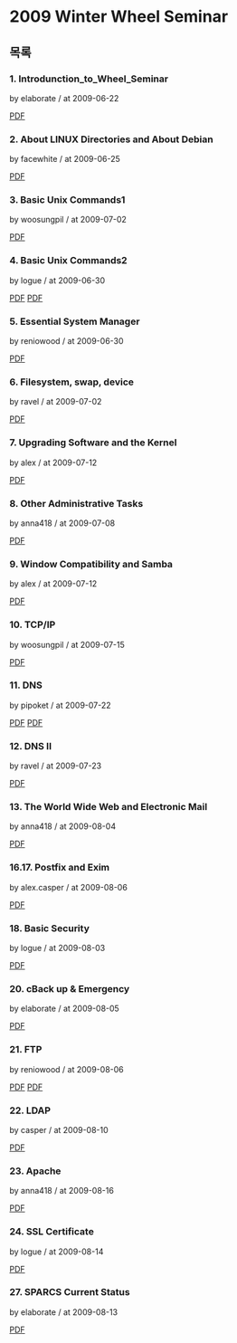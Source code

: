 # 2009 Winter Wheel Seminar

## 목록

### 1. Introdunction_to_Wheel_Seminar

by elaborate / at 2009-06-22

[PDF](https://s3.ap-northeast-2.amazonaws.com/sparcs.home/seminars/elaborate-20090625-1.ppt)

### 2. About LINUX Directories and About Debian

by facewhite / at 2009-06-25

[PDF](https://s3.ap-northeast-2.amazonaws.com/sparcs.home/seminars/facewhite-20090629-1.pptx)

### 3. Basic Unix Commands1

by woosungpil / at 2009-07-02

[PDF](https://s3.ap-northeast-2.amazonaws.com/sparcs.home/seminars/woosungpil-20090702-1.ppt)

### 4. Basic Unix Commands2

by logue / at 2009-06-30

[PDF](https://s3.ap-northeast-2.amazonaws.com/sparcs.home/seminars/logue-20090630-1.pptx)
[PDF](https://s3.ap-northeast-2.amazonaws.com/sparcs.home/seminars/logue-20090630-2.pdf)

### 5. Essential System Manager

by reniowood / at 2009-06-30

[PDF](https://s3.ap-northeast-2.amazonaws.com/sparcs.home/seminars/reniowood-20090630-1.pptx)

### 6. Filesystem, swap, device

by ravel / at 2009-07-02

[PDF](https://s3.ap-northeast-2.amazonaws.com/sparcs.home/seminars/ravel-20090711-1.pptx)

### 7. Upgrading Software and the Kernel

by alex / at 2009-07-12

[PDF](https://s3.ap-northeast-2.amazonaws.com/sparcs.home/seminars/alex-20090712-1.pptx)

### 8. Other Administrative Tasks

by anna418 / at 2009-07-08

[PDF](https://s3.ap-northeast-2.amazonaws.com/sparcs.home/seminars/anna418-20090708-1.pptx)

### 9. Window Compatibility and Samba

by alex / at 2009-07-12

[PDF](https://s3.ap-northeast-2.amazonaws.com/sparcs.home/seminars/alex-20090712_1-1.pptx)

### 10. TCP/IP

by woosungpil / at 2009-07-15

[PDF](https://s3.ap-northeast-2.amazonaws.com/sparcs.home/seminars/woosungpil-20090715-1.ppt)

### 11. DNS

by pipoket / at 2009-07-22

[PDF](https://s3.ap-northeast-2.amazonaws.com/sparcs.home/seminars/pipoket-20090728_1-1.pptx)
[PDF](https://s3.ap-northeast-2.amazonaws.com/sparcs.home/seminars/pipoket-20090728_1-2.pptx)

### 12. DNS II

by ravel / at 2009-07-23

[PDF](https://s3.ap-northeast-2.amazonaws.com/sparcs.home/seminars/ravel-20090730-1.pptx)

### 13. The World Wide Web and Electronic Mail

by anna418 / at 2009-08-04

[PDF](https://s3.ap-northeast-2.amazonaws.com/sparcs.home/seminars/anna418-20090804-1.pptx)

### 16.17. Postfix and Exim

by alex.casper / at 2009-08-06

[PDF](https://s3.ap-northeast-2.amazonaws.com/sparcs.home/seminars/alex-20090806-1.pptx)

### 18. Basic Security

by logue / at 2009-08-03

[PDF](https://s3.ap-northeast-2.amazonaws.com/sparcs.home/seminars/logue-20090803-1.pptx)

### 20. cBack up & Emergency

by elaborate / at 2009-08-05

[PDF](https://s3.ap-northeast-2.amazonaws.com/sparcs.home/seminars/elaborate-20090805-1.pptx)

### 21. FTP

by reniowood / at 2009-08-06

[PDF](https://s3.ap-northeast-2.amazonaws.com/sparcs.home/seminars/reniowood-20090806.pptx)
[PDF](https://s3.ap-northeast-2.amazonaws.com/sparcs.home/seminars/reniowood-20090806.pdf)

### 22. LDAP

by casper / at 2009-08-10

[PDF](https://s3.ap-northeast-2.amazonaws.com/sparcs.home/seminars/casper-20090814_1-1.pptx)

### 23. Apache

by anna418 / at 2009-08-16

[PDF](https://s3.ap-northeast-2.amazonaws.com/sparcs.home/seminars/anna418-20090816-1.pptx)

### 24. SSL Certificate

by logue / at 2009-08-14

[PDF](https://s3.ap-northeast-2.amazonaws.com/sparcs.home/seminars/logue-20090814-1.pptx)

### 27. SPARCS Current Status

by elaborate / at 2009-08-13

[PDF](https://s3.ap-northeast-2.amazonaws.com/sparcs.home/seminars/elaborate-20090813-1.pptx)
